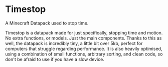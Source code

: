 # Timestop
A Minecraft Datapack used to stop time.

Timestop is a datapack made for just specifically, stopping time and motion. No extra functions, or models. Just the main components. Thanks to this as well, the datapack is incredibly tiny, a little bit over 5kb, perfect for computers that struggle regarding performance. It is also heavily optimised, using a combination of small functions, arbitrary sorting, and clean code, so don't be afraid to use if you have a slow device.